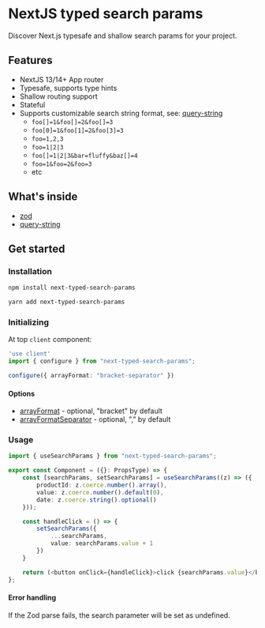 # NextJS typed search params
Discover Next.js typesafe and shallow search params for your project.

## Features
* NextJS 13/14+ App router
* Typesafe, supports type hints
* Shallow routing support
* Stateful
* Supports customizable search string format, see: [query-string](https://www.npmjs.com/package/query-string#arrayformat)
  * `foo[]=1&foo[]=2&foo[]=3`
  * `foo[0]=1&foo[1]=2&foo[3]=3`
  * `foo=1,2,3`
  * `foo=1|2|3`
  * `foo[]=1|2|3&bar=fluffy&baz[]=4`
  * `foo=1&foo=2&foo=3`
  * etc

## What's inside
* [zod](https://www.npmjs.com/package/zod)
* [query-string](https://www.npmjs.com/package/query-string)

## Get started
### Installation
```bash
npm install next-typed-search-params
```
```bash
yarn add next-typed-search-params
```

### Initializing
At top `client` component:

```typescript
'use client'
import { configure } from "next-typed-search-params";

configure({ arrayFormat: "bracket-separator" })
```

#### Options
* [arrayFormat](https://www.npmjs.com/package/query-string#arrayformat) - optional, "bracket" by default
* [arrayFormatSeparator](https://www.npmjs.com/package/query-string#arrayformatseparator) - optional, "," by default

### Usage
```typescript jsx
import { useSearchParams } from "next-typed-search-params";

export const Component = ({}: PropsType) => {
    const [searchParams, setSearchParams] = useSearchParams((z) => ({
        productId: z.coerce.number().array(),
        value: z.coerce.number().default(0),
        date: z.coerce.string().optional()
    }));

    const handleClick = () => {
        setSearchParams({
            ...searchParams,
            value: searchParams.value + 1
        })
    }

    return (<button onClick={handleClick}>click {searchParams.value}</button>);
};
```

#### Error handling
If the Zod parse fails, the search parameter will be set as undefined.
